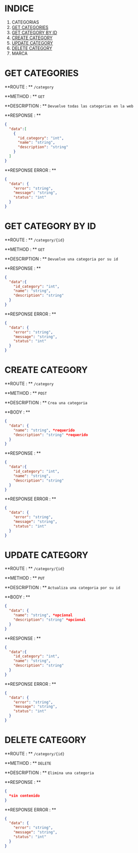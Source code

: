 # INDICE
1. CATEGORIAS
  1. [GET CATEGORIES](#get-categories)
  2. [GET CATEGORY BY ID](#get-category-by-id)
  3. [CREATE CATEGORY](#create-category)
  4. [UPDATE CATEGORY](#update-category)
  5. [DELETE CATEGORY](#delete-category)
2. MARCA

# GET CATEGORIES

**ROUTE : ** `/category`

**METHOD : ** `GET`

**DESCRIPTION : ** `Devuelve todas las categorias en la web`

**RESPONSE : **
```json
{
  "data":[
    {
      "id_category": "int",
      "name": "string",
      "description": "string"
    }
  ]
}
```
**RESPONSE ERROR : **
```json
{
  "data": {
  	"error": "string",
    "message": "string",
    "status": "int"
  }
}
```
# GET CATEGORY BY ID

**ROUTE : ** `/category/{id}`

**METHOD : ** `GET`

**DESCRIPTION : ** `Devuelve una categoria por su id`

**RESPONSE : **
```json
{
  "data":{
    "id_category": "int",
    "name": "string",
    "description": "string"
  }
}
```
**RESPONSE ERROR : **
```json
{
  "data": {
  	"error": "string",
    "message": "string",
    "status": "int"
  }
}
```
# CREATE CATEGORY

**ROUTE : ** `/category`

**METHOD : ** `POST`

**DESCRIPTION : ** `Crea una categoria`

**BODY : **
```json
{
  "data": {
    "name": "string", *requerido
    "description": "string" *requerido
  }
}
```
**RESPONSE : **
```json
{
  "data":{
    "id_category": "int",
    "name": "string",
    "description": "string"
  }
}
```
**RESPONSE ERROR : **
```json
{
  "data": {
  	"error": "string",
    "message": "string",
    "status": "int"
  }
}
```
# UPDATE CATEGORY

**ROUTE : ** `/category/{id}`

**METHOD : ** `PUT`

**DESCRIPTION : ** `Actualiza una categoria por su id`

**BODY : **
```json
{
  "data": {
    "name": "string", *opcional
    "description": "string" *opcional
  }
}
```
**RESPONSE : **
```json
{
  "data":{
    "id_category": "int",
    "name": "string",
    "description": "string"
  }
}
```
**RESPONSE ERROR : **
```json
{
  "data": {
  	"error": "string",
    "message": "string",
    "status": "int"
  }
}
```
# DELETE CATEGORY

**ROUTE : ** `/category/{id}`

**METHOD : ** `DELETE`

**DESCRIPTION : ** `Elimina una categoria`

**RESPONSE : **
```json
{
  *sin contenido
}
```
**RESPONSE ERROR : **
```json
{
  "data": {
  	"error": "string",
    "message": "string",
    "status": "int"
  }
}
```
